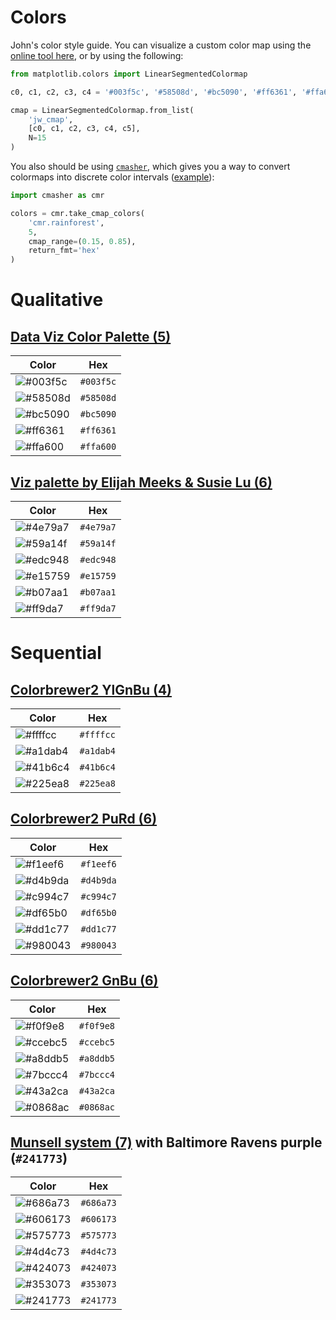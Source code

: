 # Colors
John's color style guide. You can visualize a custom color map using the [online tool here](https://share.streamlit.io/dhaitz/colormap-creator/main/app.py), or by using the following:

```python
from matplotlib.colors import LinearSegmentedColormap

c0, c1, c2, c3, c4 = '#003f5c', '#58508d', '#bc5090', '#ff6361', '#ffa600'

cmap = LinearSegmentedColormap.from_list(
    'jw_cmap', 
    [c0, c1, c2, c3, c4, c5], 
    N=15
)
```

You also should be using [`cmasher`](https://github.com/1313e/CMasher), which gives you a way to convert colormaps into discrete color intervals ([example](https://cmasher.readthedocs.io/user/usage.html#taking-colormap-colors)):
```python
import cmasher as cmr

colors = cmr.take_cmap_colors(
    'cmr.rainforest', 
    5, 
    cmap_range=(0.15, 0.85), 
    return_fmt='hex'
)
```


# Qualitative

## [Data Viz Color Palette (5)](https://learnui.design/tools/data-color-picker.html)

| Color | Hex |
|-------|-----|
| ![#003f5c](https://placehold.co/15x15/003f5c/003f5c.png) | `#003f5c` |
| ![#58508d](https://placehold.co/15x15/58508d/58508d.png) | `#58508d` | 
| ![#bc5090](https://placehold.co/15x15/bc5090/bc5090.png) | `#bc5090` |
| ![#ff6361](https://placehold.co/15x15/ff6361/ff6361.png) | `#ff6361` |
| ![#ffa600](https://placehold.co/15x15/ffa600/ffa600.png) | `#ffa600` |

## [Viz palette by Elijah Meeks & Susie Lu (6)](https://projects.susielu.com/viz-palette?colors=[%22#4e79a7%22,%22#59a14f%22,%22#edc948%22,%22#e15759%22,%22#b07aa1%22,%22#ff9da7%22]&backgroundColor=%22#f2f7eb%22&fontColor=%22black%22&mode=%22normal%22)

| Color | Hex |
|-------|-----|
| ![#4e79a7](https://placehold.co/15x15/4e79a7/4e79a7.png) | `#4e79a7` |
| ![#59a14f](https://placehold.co/15x15/59a14f/59a14f.png) | `#59a14f` | 
| ![#edc948](https://placehold.co/15x15/edc948/edc948.png) | `#edc948` |
| ![#e15759](https://placehold.co/15x15/e15759/e15759.png) | `#e15759` |
| ![#b07aa1](https://placehold.co/15x15/b07aa1/b07aa1.png) | `#b07aa1` |
| ![#ff9da7](https://placehold.co/15x15/ff9da7/ff9da7.png) | `#ff9da7` |

# Sequential

## [Colorbrewer2 YlGnBu (4)](https://colorbrewer2.org/#type=sequential&scheme=YlGnBu&n=4)

| Color | Hex |
|-------|-----|
| ![#ffffcc](https://placehold.co/15x15/ffffcc/ffffcc.png) | `#ffffcc` |
| ![#a1dab4](https://placehold.co/15x15/a1dab4/a1dab4.png) | `#a1dab4` | 
| ![#41b6c4](https://placehold.co/15x15/41b6c4/41b6c4.png) | `#41b6c4` |
| ![#225ea8](https://placehold.co/15x15/225ea8/225ea8.png) | `#225ea8` |


## [Colorbrewer2 PuRd (6)](https://colorbrewer2.org/#type=sequential&scheme=PuRd&n=6)

| Color | Hex |
|-------|-----|
| ![#f1eef6](https://placehold.co/15x15/f1eef6/f1eef6.png) | `#f1eef6` |
| ![#d4b9da](https://placehold.co/15x15/d4b9da/d4b9da.png) | `#d4b9da` | 
| ![#c994c7](https://placehold.co/15x15/c994c7/c994c7.png) | `#c994c7` |
| ![#df65b0](https://placehold.co/15x15/df65b0/df65b0.png) | `#df65b0` |
| ![#dd1c77](https://placehold.co/15x15/dd1c77/dd1c77.png) | `#dd1c77` |
| ![#980043](https://placehold.co/15x15/980043/980043.png) | `#980043` |


## [Colorbrewer2 GnBu (6)](https://colorbrewer2.org/#type=sequential&scheme=GnBu&n=6)

| Color | Hex |
|-------|-----|
| ![#f0f9e8](https://placehold.co/15x15/f0f9e8/f0f9e8.png) | `#f0f9e8` |
| ![#ccebc5](https://placehold.co/15x15/ccebc5/ccebc5.png) | `#ccebc5` | 
| ![#a8ddb5](https://placehold.co/15x15/a8ddb5/a8ddb5.png) | `#a8ddb5` |
| ![#7bccc4](https://placehold.co/15x15/7bccc4/7bccc4.png) | `#7bccc4` |
| ![#43a2ca](https://placehold.co/15x15/43a2ca/43a2ca.png) | `#43a2ca` |
| ![#0868ac](https://placehold.co/15x15/0868ac/0868ac.png) | `#0868ac` |


## [Munsell system (7)](http://projects.kumpf.cc/projects/MunsellForDesigners/index.html) with Baltimore Ravens purple (`#241773`)

| Color | Hex |
|-------|-----|
| ![#686a73](https://placehold.co/15x15/686a73/686a73.png) | `#686a73` |
| ![#606173](https://placehold.co/15x15/606173/606173.png) | `#606173` | 
| ![#575773](https://placehold.co/15x15/575773/575773.png) | `#575773` |
| ![#4d4c73](https://placehold.co/15x15/4d4c73/4d4c73.png) | `#4d4c73` |
| ![#424073](https://placehold.co/15x15/424073/424073.png) | `#424073` |
| ![#353073](https://placehold.co/15x15/353073/353073.png) | `#353073` |
| ![#241773](https://placehold.co/15x15/241773/241773.png) | `#241773` |


